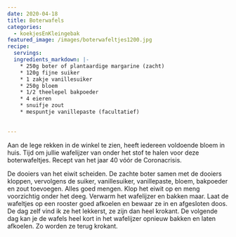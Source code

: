 ```yaml
---
date: 2020-04-18
title: Boterwafels
categories:
  - koekjesEnKleingebak
featured_image: /images/boterwafeltjes1200.jpg
recipe:
  servings: 
  ingredients_markdown: |-
    * 250g boter of plantaardige margarine (zacht)
    * 120g fijne suiker
    * 1 zakje vanillesuiker
    * 250g bloem
    * 1/2 theelepel bakpoeder
    * 4 eieren
    * snuifje zout
    * mespuntje vanillepaste (facultatief)
        
---
```

Aan de lege rekken in de winkel te zien, heeft iedereen voldoende bloem in huis. Tijd om jullie wafelijzer van onder het stof te halen voor deze boterwafeltjes. Recept van het jaar 40 vóór de Coronacrisis. 

<!--more-->

De dooiers van het eiwit scheiden.
De zachte boter samen met de dooiers kloppen, vervolgens de suiker, vanillesuiker, vanillepaste, bloem, bakpoeder en zout toevoegen. Alles goed mengen.
Klop het eiwit op en meng voorzichtig onder het deeg.
Verwarm het wafelijzer en bakken maar.
Laat de wafeltjes op een rooster goed afkoelen en bewaar ze in en afgesloten doos.
De dag zelf vind ik ze het lekkerst, ze zijn dan heel krokant.
De volgende dag kan je de wafels heel kort in het wafelijzer opnieuw bakken en laten afkoelen. Zo worden ze terug krokant.



